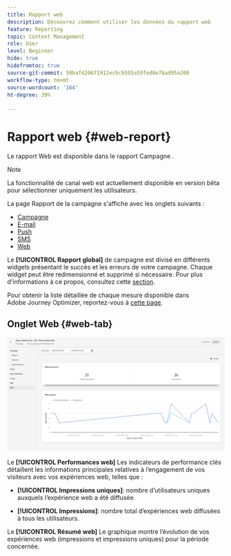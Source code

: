 ```yaml
---
title: Rapport web
description: Découvrez comment utiliser les données du rapport web
feature: Reporting
topic: Content Management
role: User
level: Beginner
hide: true
hidefromtoc: true
source-git-commit: 50bafd20671912ecbcb595a59fed0e7bad95a200
workflow-type: tm+mt
source-wordcount: '164'
ht-degree: 39%

---
```



# Rapport web {#web-report}

Le rapport Web est disponible dans le rapport Campagne .

>[!NOTE]
>
>La fonctionnalité de canal web est actuellement disponible en version bêta pour sélectionner uniquement les utilisateurs.

La page Rapport   de la campagne s&#39;affiche avec les onglets suivants :

* [Campagne](../reports/campaign-global-report.md#campaign-live)
* [E-mail](../reports/campaign-global-report.md#email-live)
* [Push](../reports/campaign-global-report.md#push-live)
* [SMS](../reports/campaign-global-report.md#sms-live)
* [Web](#web-tab)

Le **[!UICONTROL Rapport global]** de campagne est divisé en différents widgets présentant le succès et les erreurs de votre campagne. Chaque widget peut être redimensionné et supprimé si nécessaire. Pour plus d&#39;informations à ce propos, consultez cette [section](../reports/global-report.md#modify-dashboard).

Pour obtenir la liste détaillée de chaque mesure disponible dans Adobe Journey Optimizer, reportez-vous à [cette page](../reports/global-report.md#list-of-components-global.md).

## Onglet Web {#web-tab}

![](assets/web-report.png)

Le **[!UICONTROL Performances web]** Les indicateurs de performance clés détaillent les informations principales relatives à l’engagement de vos visiteurs avec vos expériences web, telles que :

* **[!UICONTROL Impressions uniques]**: nombre d’utilisateurs uniques auxquels l’expérience web a été diffusée.

* **[!UICONTROL Impressions]**: nombre total d’expériences web diffusées à tous les utilisateurs.

Le **[!UICONTROL Résumé web]** Le graphique montre l’évolution de vos expériences web (impressions et impressions uniques) pour la période concernée.
